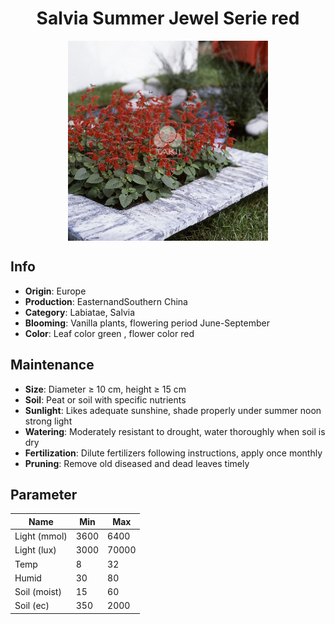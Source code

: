 <h1 align='center'>Salvia Summer Jewel Serie red</h1>
<p align="center">
    <img 
        align='center'
        width='320'
        src="../images/salvia summer jewel serie red.png" 
        alt='Salvia Summer Jewel Serie red' />
</p>

## Info

 - **Origin**: Europe
 - **Production**: EasternandSouthern China
 - **Category**: Labiatae, Salvia
 - **Blooming**: Vanilla plants, flowering period June-September
 - **Color**: Leaf color green , flower color red

## Maintenance

 - **Size**: Diameter ≥ 10 cm, height ≥ 15 cm
 - **Soil**: Peat or soil with specific nutrients
 - **Sunlight**: Likes adequate sunshine, shade properly under summer noon strong light
 - **Watering**: Moderately resistant to drought, water thoroughly when soil is dry
 - **Fertilization**: Dilute fertilizers following instructions, apply once monthly
 - **Pruning**: Remove old diseased and dead leaves timely

## Parameter

| Name         | Min  | Max   |
|--------------|------|-------|
| Light (mmol) | 3600 | 6400  |
| Light (lux)  | 3000 | 70000 |
| Temp         | 8    | 32    |
| Humid        | 30   | 80    |
| Soil (moist) | 15   | 60    |
| Soil (ec)    | 350  | 2000  |